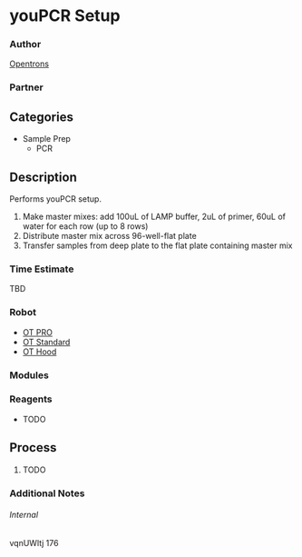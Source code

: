# youPCR Setup

### Author
[Opentrons](https://opentrons.com/)

### Partner

## Categories
* Sample Prep
	* PCR

## Description
Performs youPCR setup.

1. Make master mixes: add 100uL of LAMP buffer, 2uL of primer, 60uL of water for each row (up to 8 rows)
2. Distribute master mix across 96-well-flat plate
3. Transfer samples from deep plate to the flat plate containing master mix

### Time Estimate
TBD

### Robot
* [OT PRO](https://opentrons.com/ot-one-pro)
* [OT Standard](https://opentrons.com/ot-one-standard)
* [OT Hood](https://opentrons.com/ot-one-hood)

### Modules

### Reagents
* TODO

## Process
1. TODO


### Additional Notes


###### Internal
vqnUWltj
176
